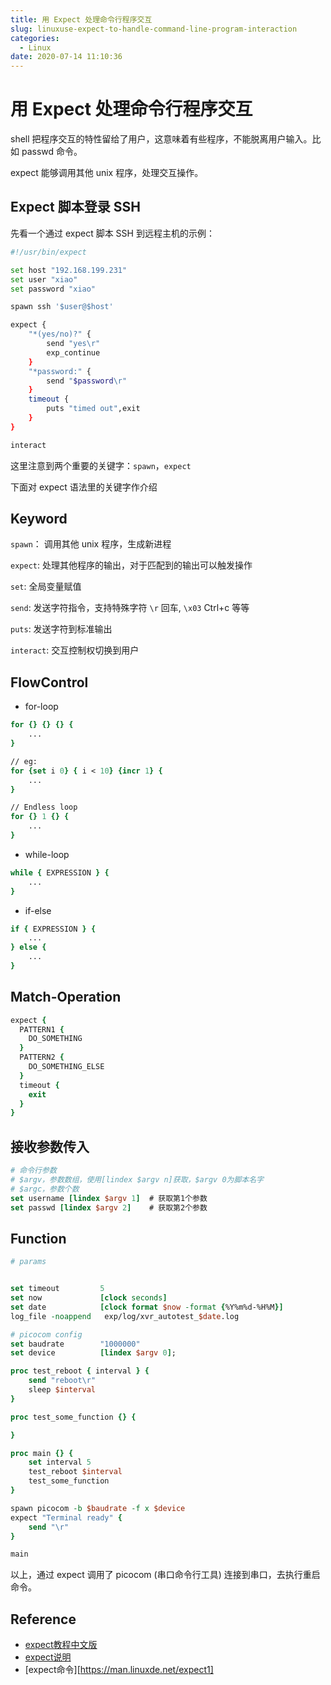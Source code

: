 ```yaml
---
title: 用 Expect 处理命令行程序交互
slug: linuxuse-expect-to-handle-command-line-program-interaction
categories:
  - Linux
date: 2020-07-14 11:10:36
---
```

# 用 Expect 处理命令行程序交互

shell 把程序交互的特性留给了用户，这意味着有些程序，不能脱离用户输入。比如 passwd 命令。

expect 能够调用其他 unix 程序，处理交互操作。

## Expect 脚本登录 SSH 

先看一个通过 expect 脚本 SSH 到远程主机的示例：

```bash
#!/usr/bin/expect

set host "192.168.199.231"
set user "xiao"
set password "xiao"

spawn ssh '$user@$host'

expect {
    "*(yes/no)?" {
        send "yes\r"
        exp_continue
    }
    "*password:" {
        send "$password\r"
    }
    timeout {
        puts "timed out",exit 
    }
}

interact
```

这里注意到两个重要的关键字：`spawn`，`expect`

下面对 expect 语法里的关键字作介绍

## Keyword

`spawn`： 调用其他 unix 程序，生成新进程

`expect`: 处理其他程序的输出，对于匹配到的输出可以触发操作

`set`: 全局变量赋值

`send`: 发送字符指令，支持特殊字符 `\r` 回车, `\x03` Ctrl+c 等等

`puts`: 发送字符到标准输出

`interact`: 交互控制权切换到用户

##  FlowControl

- for-loop

~~~tcl
for {} {} {} {
	...
}

// eg:
for {set i 0} { i < 10} {incr 1} {
	...
}

// Endless loop
for {} 1 {} {
	...
}
~~~

- while-loop

~~~tcl
while { EXPRESSION } {
	...
}
~~~

- if-else

~~~tcl
if { EXPRESSION } {
	...
} else {
	...
}
~~~

## Match-Operation

~~~tcl
expect {
  PATTERN1 {
  	DO_SOMETHING
  } 
  PATTERN2 {
  	DO_SOMETHING_ELSE
  }
  timeout {
  	exit
  }
}
~~~

## 接收参数传入

~~~tcl
# 命令行参数 
# $argv，参数数组，使用[lindex $argv n]获取，$argv 0为脚本名字
# $argc，参数个数
set username [lindex $argv 1]  # 获取第1个参数
set passwd [lindex $argv 2]    # 获取第2个参数
~~~

## Function

~~~tcl
# params


set timeout         5
set now             [clock seconds]
set date            [clock format $now -format {%Y%m%d-%H%M}]
log_file -noappend   exp/log/xvr_autotest_$date.log

# picocom config
set baudrate        "1000000"
set device          [lindex $argv 0];

proc test_reboot { interval } {
	send "reboot\r"
	sleep $interval
}

proc test_some_function {} {

}

proc main {} {
	set interval 5
	test_reboot $interval
	test_some_function
}

spawn picocom -b $baudrate -f x $device
expect "Terminal ready" {
    send "\r"
}

main
~~~

以上，通过 expect 调用了 picocom (串口命令行工具) 连接到串口，去执行重启命令。

## Reference

- [expect教程中文版](http://xstarcd.github.io/wiki/shell/expect_handbook.html)
- [expect说明](http://xstarcd.github.io/wiki/shell/expect_description.html)
- [expect命令][https://man.linuxde.net/expect1]

